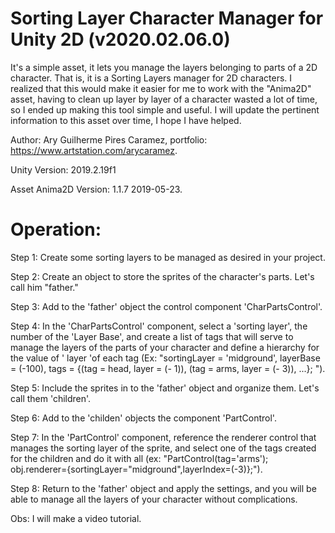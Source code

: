 # Sorting Layer Character Manager for Unity 2D (v2020.02.06.0)

It's a simple asset, it lets you manage the layers belonging to parts of a 2D character. That is, it is a Sorting Layers manager for 2D characters. I realized that this would make it easier for me to work with the "Anima2D" asset, having to clean up layer by layer of a character wasted a lot of time, so I ended up making this tool simple and useful. I will update the pertinent information to this asset over time, I hope I have helped. 

Author: Ary Guilherme Pires Caramez, portfolio: https://www.artstation.com/arycaramez.

Unity Version: 2019.2.19f1

Asset Anima2D Version: 1.1.7 2019-05-23.

# Operation:

Step 1: Create some sorting layers to be managed as desired in your project.

Step 2: Create an object to store the sprites of the character's parts. Let's call him "father."

Step 3: Add to the 'father' object the control component 'CharPartsControl'.

Step 4: In the 'CharPartsControl' component, select a 'sorting layer', the number of the 'Layer Base', and create a list of tags that will serve to manage the layers of the parts of your character and define a hierarchy for the value of ' layer 'of each tag
(Ex: "sortingLayer = 'midground', layerBase = (-100), tags = {(tag = head, layer = (- 1)), (tag = arms, layer = (- 3)), ...}; ").

Step 5: Include the sprites in to the 'father' object and organize them. Let's call them 'children'.

Step 6: Add to the 'childen' objects the component 'PartControl'.

Step 7: In the 'PartControl' component, reference the renderer control that manages the sorting layer of the sprite, and select one of the tags created for the children and do it with all (ex: "PartControl(tag='arms'); obj.renderer={sortingLayer="midground",layerIndex=(-3)};").

Step 8: Return to the 'father' object and apply the settings, and you will be able to manage all the layers of your character without complications.

Obs: I will make a video tutorial.
